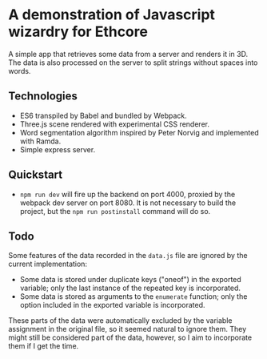 # A demonstration of Javascript wizardry for Ethcore

A simple app that retrieves some data from a server and renders it in 3D. The data is also processed on the server to split strings without spaces into words.

## Technologies

- ES6 transpiled by Babel and bundled by Webpack.
- Three.js scene rendered with experimental CSS renderer.
- Word segmentation algorithm inspired by Peter Norvig and implemented with Ramda.
- Simple express server.

## Quickstart

- `npm run dev` will fire up the backend on port 4000, proxied by the webpack dev server on port 8080. It is not necessary to build the project, but the `npm run postinstall` command will do so.

## Todo

Some features of the data recorded in the `data.js` file are ignored by the current implementation:
- Some data is stored under duplicate keys ("oneof") in the exported variable; only the last instance of the repeated key is incorporated.
- Some data is stored as arguments to the `enumerate` function; only the option included in the exported variable is incorporated.

These parts of the data were automatically excluded by the variable assignment in the original file, so it seemed natural to ignore them. They might still be considered part of the data, however, so I aim to incorporate them if I get the time.
